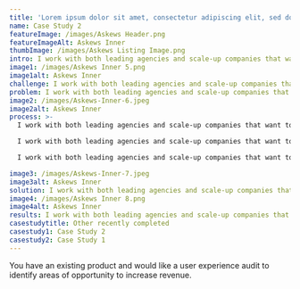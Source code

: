 ```yaml
---
title: 'Lorem ipsum dolor sit amet, consectetur adipiscing elit, sed do..'
name: Case Study 2
featureImage: /images/Askews Header.png
featureImageAlt: Askews Inner
thumbImage: /images/Askews Listing Image.png
intro: I work with both leading agencies and scale-up companies that want to create user-centric products. Driven by insights, research studies and the latest design methodologies.
image1: /images/Askews Inner 5.png
image1alt: Askews Inner
challenge: I work with both leading agencies and scale-up companies that want to create user-centric products. Driven by insights, research studies and the latest design methodologies.
problem: I work with both leading agencies and scale-up companies that want to create user-centric products. Driven by insights, research studies and the latest design methodologies.
image2: /images/Askews-Inner-6.jpeg
image2alt: Askews Inner
process: >-
  I work with both leading agencies and scale-up companies that want to create user-centric products. Driven by insights, research studies and the latest design methodologies. 

  I work with both leading agencies and scale-up companies that want to create user-centric products. Driven by insights, research studies and the latest design methodologies.

  I work with both leading agencies and scale-up companies that want to create user-centric products. Driven by insights, research studies and the latest design methodologies.

image3: /images/Askews-Inner-7.jpeg
image3alt: Askews Inner
solution: I work with both leading agencies and scale-up companies that want to create user-centric products. Driven by insights, research studies and the latest design methodologies.
image4: /images/Askews Inner 8.png
image4alt: Askews Inner
results: I work with both leading agencies and scale-up companies that want to create user-centric products. Driven by insights, research studies and the latest design methodologies.
casestudytitle: Other recently completed
casestudy1: Case Study 2
casestudy2: Case Study 1
---
```


You have an existing product and would like a user experience audit to identify areas of opportunity to increase revenue.